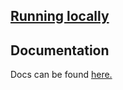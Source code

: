 ## [Running locally](docs/running-locally.md)

## Documentation

Docs can be found [here.](https://department-of-veterans-affairs.github.io/lighthouse-embark/)
